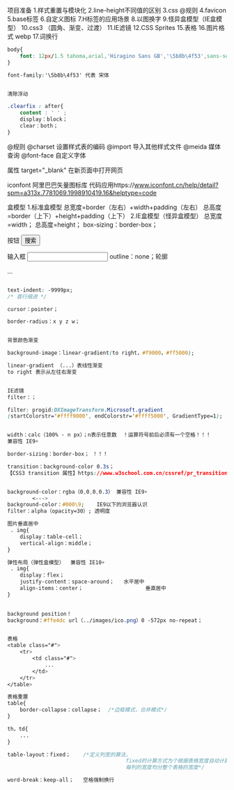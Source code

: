项目准备
1.样式重置与模块化
2.line-height不同值的区别
3.css @规则
4.favicon
5.base标签
6.自定义图标
7.H标签的应用场景
8.以图换字
9.怪异盒模型（IE盒模型）
10.css3 （圆角、渐变、过渡）
11.IE滤镜
12.CSS Sprites
15.表格
16.图片格式 webp
17.词换行

```css
body{
	font: 12px/1.5 tahoma,arial,'Hiragino Sans GB','\5b8b\4f53',sans-serif;
}

font-family:'\5b8b\4f53' 代表 宋体 


清除浮动

.clearfix : after{
	content : ' ' ;
	display：block；
	clear：both；
}
```

@规则
@charset     设置样式表的编码
@import      导入其他样式文件
@meida       媒体查询
@font-face  自定义字体

<link rel="icon" href="图标地址">

<base href=" " target="_black">

属性 target="_blank" 在新页面中打开网页

iconfont 阿里巴巴矢量图标库
代码应用https://www.iconfont.cn/help/detail?spm=a313x.7781069.1998910419.16&helptype=code


盒模型
1.标准盒模型
总宽度=border（左右）+width+padding（左右）
总高度=border（上下）+height+padding（上下）
2.IE盒模型（怪异盒模型）
总宽度=width；
总高度=height；
box-sizing：border-box；

按钮
<button type="submit">搜索</button>

输入框
<input type="text">
outline：none；轮廓

<form action="#">
	...
</form>


```css

text-indent: -9999px;
/* 首行缩进 */

cursor：pointer；

border-radius：x y z w；


背景颜色渐变

background-image：linear-gradient(to right，#f9000，#ff5000);

linear-gradient （...）表线性渐变
to right 表示从左往右渐变


IE滤镜
filter：；

filter: progid:DXImageTransform.Microsoft.gradient
(startColorstr='#ffff9000', endColorstr='#ffff5000', GradientType=1);


width：calc（100% - n px）；n表示任意数  ！运算符号前后必须有一个空格！！！
兼容性 IE9+

border-sizing：border-box； ！！！

transition：background-color 0.3s；
【CSS3 transition 属性】https://www.w3school.com.cn/cssref/pr_transition.asp


background-color：rgba（0,0,0,0.3） 兼容性 IE9+
		<--->
background-color：#000\9;    IE9以下的浏览器认识
filter：alpha（opacity=30）; 透明度

图片垂直居中
 . img{
	display：table-cell；
	vertical-align：middle；
}

弹性布局（弹性盒模型）  兼容性 IE10+
 . img{
	display：flex；
	justify-content：space-around；   水平居中
	align-items：center；                    垂直居中
}

 
background position！
background：#ffe4dc url（../images/ico.png）0 -572px no-repeat；


表格
<table class="#">
	<tr>
		<td class="#">
			...
		</td>
	</tr>
</table>

表格重置
table{
	border-collapse：collapse；  /*边框模式，合并模式*/
}

th，td{
	...
}

table-layout：fixed；    /*定义列宽的算法，
                                      fixed的计算方式为个根据表格宽度自动计算列宽,
                                      每列的宽度均分整个表格的宽度*/

word-break：keep-all；   空格强制换行

```